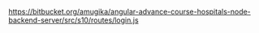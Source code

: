 https://bitbucket.org/amugika/angular-advance-course-hospitals-node-backend-server/src/s10/routes/login.js
